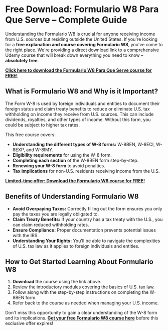 # Free Download: Formulario W8 Para Que Serve – Complete Guide

Understanding the Formulario W8 is crucial for anyone receiving income from U.S. sources but residing outside the United States. If you're looking for a **free explanation and course covering Formulario W8**, you've come to the right place. We're providing a direct download link to a comprehensive Udemy course that will break down everything you need to know – **absolutely free**.

[**Click here to download the Formulario W8 Para Que Serve course for FREE!**](https://udemywork.com/formulario-w8-para-que-serve)

## What is Formulario W8 and Why is it Important?

The Form W-8 is used by foreign individuals and entities to document their foreign status and claim treaty benefits to reduce or eliminate U.S. tax withholding on income they receive from U.S. sources. This can include dividends, royalties, and other types of income. Without this form, you could be subject to higher tax rates.

This free course covers:
*   **Understanding the different types of W-8 forms:** W-8BEN, W-8ECI, W-8EXP, and W-8IMY.
*   **Eligibility requirements** for using the W-8 form.
*   **Completing each section** of the W-8BEN form step-by-step.
*   **Renewing your W-8 form** to avoid penalties.
*   **Tax implications** for non-U.S. residents receiving income from the U.S.

[**Limited-time offer: Download the Formulario W8 course for FREE!**](https://udemywork.com/formulario-w8-para-que-serve)

## Benefits of Understanding Formulario W8

*   **Avoid Overpaying Taxes:** Correctly filling out the form ensures you only pay the taxes you are legally obligated to.
*   **Claim Treaty Benefits:** If your country has a tax treaty with the U.S., you can claim reduced withholding rates.
*   **Ensure Compliance:** Proper documentation prevents potential issues with the IRS.
*   **Understanding Your Rights:** You'll be able to navigate the complexities of U.S. tax law as it applies to foreign individuals and entities.

## How to Get Started Learning About Formulario W8

1.  **Download** the course using the link above.
2.  Review the introductory modules covering the basics of U.S. tax law.
3.  Follow along with the step-by-step instructions on completing the W-8BEN form.
4.  Refer back to the course as needed when managing your U.S. income.

Don't miss this opportunity to gain a clear understanding of the W-8 form and its implications. **[Get your free Formulario W8 course here](https://udemywork.com/formulario-w8-para-que-serve)** before this exclusive offer expires!
